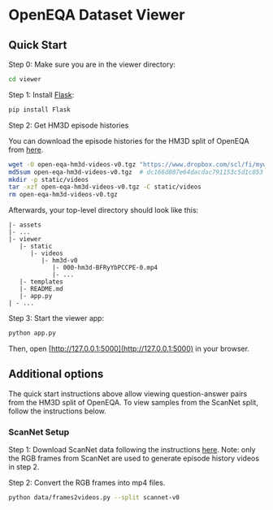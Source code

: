 # OpenEQA Dataset Viewer

## Quick Start

Step 0: Make sure you are in the viewer directory:

```bash
cd viewer
```

Step 1: Install [Flask](https://flask.palletsprojects.com/en/3.0.x/installation/#install-flask):

```bash
pip install Flask
```

Step 2: Get HM3D episode histories

You can download the episode histories for the HM3D split of OpenEQA from [here](https://www.dropbox.com/scl/fi/myw8et6xq83w22a1ktg4t/open-eqa-hm3d-videos-v0.tgz?rlkey=m0f7ri4r0bc77axgc8v2b74fr).

```bash
wget -O open-eqa-hm3d-videos-v0.tgz "https://www.dropbox.com/scl/fi/myw8et6xq83w22a1ktg4t/open-eqa-hm3d-videos-v0.tgz?rlkey=m0f7ri4r0bc77axgc8v2b74fr"
md5sum open-eqa-hm3d-videos-v0.tgz  # dc166d807e64dacdac791153c5d1c853
mkdir -p static/videos
tar -xzf open-eqa-hm3d-videos-v0.tgz -C static/videos
rm open-eqa-hm3d-videos-v0.tgz
```

Afterwards, your top-level directory should look like this:

```text
|- assets
|- ...
|- viewer
   |- static
      |- videos
         |- hm3d-v0
            |- 000-hm3d-BFRyYbPCCPE-0.mp4
            |- ...
   |- templates
   |- README.md
   |- app.py
| - ...
```

Step 3: Start the viewer app:

```bash
python app.py
```

Then, open [http://127.0.0.1:5000](http://127.0.0.1:5000) in your browser.

## Additional options

The quick start instructions above allow viewing question-answer pairs from the HM3D split of OpenEQA. To view samples from the ScanNet split, follow the instructions below.

### ScanNet Setup

Step 1: Download ScanNet data following the instructions [here](../data#ScanNet). Note: only the RGB frames from ScanNet are used to generate episode history videos in step 2.

Step 2: Convert the RGB frames into mp4 files.

```bash
python data/frames2videos.py --split scannet-v0
```
